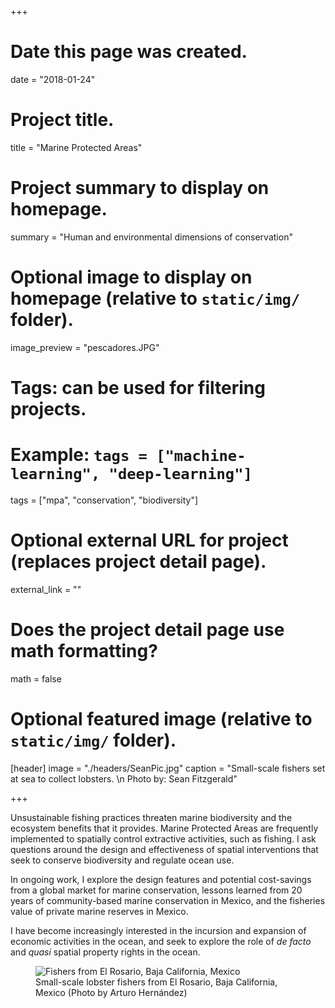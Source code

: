 +++
# Date this page was created.
date = "2018-01-24"

# Project title.
title = "Marine Protected Areas"

# Project summary to display on homepage.
summary = "Human and environmental dimensions of conservation"

# Optional image to display on homepage (relative to `static/img/` folder).
image_preview = "pescadores.JPG"

# Tags: can be used for filtering projects.
# Example: `tags = ["machine-learning", "deep-learning"]`
tags = ["mpa", "conservation", "biodiversity"]

# Optional external URL for project (replaces project detail page).
external_link = ""

# Does the project detail page use math formatting?
math = false

# Optional featured image (relative to `static/img/` folder).
[header]
image = "./headers/SeanPic.jpg"
caption = "Small-scale fishers set at sea to collect lobsters. \n Photo by: Sean Fitzgerald"

+++

Unsustainable fishing practices threaten marine biodiversity and the ecosystem benefits that it provides. Marine Protected Areas are frequently implemented to spatially control extractive activities, such as fishing. I ask questions around the design and effectiveness of spatial interventions that seek to conserve biodiversity and regulate ocean use.

In ongoing work, I explore the design features and potential cost-savings from a global market for marine conservation, lessons learned from 20 years of community-based marine conservation in Mexico, and the fisheries value of private marine reserves in Mexico.

I have become increasingly interested in the incursion and expansion of economic activities in the ocean, and seek to explore the role of *de facto* and *quasi* spatial property rights in the ocean.

<figure>
  <img src="../../img/lobster_fishers.jpg" alt="Fishers from El Rosario, Baja California, Mexico"/>
  <figcaption>Small-scale lobster fishers from El Rosario, Baja California, Mexico (Photo by Arturo Hernández)</figcaption>
</figure>



